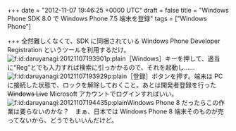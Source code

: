 
+++
date = "2012-11-07 19:46:25 +0000 UTC"
draft = false
title = "Windows Phone SDK 8.0 で Windows Phone 7.5 端末を登録"
tags = ["Windows Phone"]

+++
全然難しくなくて、SDK に同梱されている Windows Phone Developer Registration というツールを利用するだけ。<img src="http://cdn-ak.f.st-hatena.com/images/fotolife/d/daruyanagi/20121107/20121107193901.png" alt="f:id:daruyanagi:20121107193901p:plain" title="f:id:daruyanagi:20121107193901p:plain" class="hatena-fotolife"/>［Windows］キーを押して、適当に“Reg”とでも入力すれば検索に引っかかるので、それを起動し……<img src="http://cdn-ak.f.st-hatena.com/images/fotolife/d/daruyanagi/20121107/20121107193929.png" alt="f:id:daruyanagi:20121107193929p:plain" title="f:id:daruyanagi:20121107193929p:plain" class="hatena-fotolife"/>［登録］ボタンを押す。端末は PC に接続した状態で、ロックを解除しておくこと。あとは開発者登録を行った <del>Windows Live</del> Microsoft アカウントでログインすればいい。<img src="http://cdn-ak.f.st-hatena.com/images/fotolife/d/daruyanagi/20121107/20121107194435.png" alt="f:id:daruyanagi:20121107194435p:plain" title="f:id:daruyanagi:20121107194435p:plain" class="hatena-fotolife"/>Windows Phone 8 だったらこの作業は要らないのかな？　まぁ、日本では Windows Phone 8 端末そのものが売ってないから、どうでもいいんだけど。


